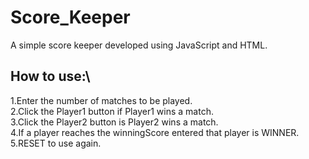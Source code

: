 # Score_Keeper
A simple score keeper developed using JavaScript and HTML.

## How to use:\

1.Enter the number of matches to be played.\
2.Click the Player1 button if Player1 wins a match.\
3.Click the Player2 button is Player2 wins a match.\
4.If a player reaches the winningScore entered that player is WINNER.\
5.RESET to use again.
